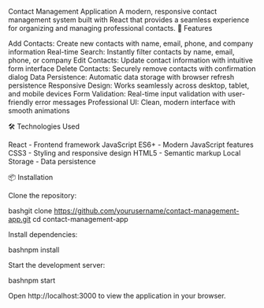 Contact Management Application
A modern, responsive contact management system built with React that provides a seamless experience for organizing and managing professional contacts.
🚀 Features

Add Contacts: Create new contacts with name, email, phone, and company information
Real-time Search: Instantly filter contacts by name, email, phone, or company
Edit Contacts: Update contact information with intuitive form interface
Delete Contacts: Securely remove contacts with confirmation dialog
Data Persistence: Automatic data storage with browser refresh persistence
Responsive Design: Works seamlessly across desktop, tablet, and mobile devices
Form Validation: Real-time input validation with user-friendly error messages
Professional UI: Clean, modern interface with smooth animations

🛠️ Technologies Used

React - Frontend framework
JavaScript ES6+ - Modern JavaScript features
CSS3 - Styling and responsive design
HTML5 - Semantic markup
Local Storage - Data persistence

📦 Installation

Clone the repository:

bashgit clone https://github.com/yourusername/contact-management-app.git
cd contact-management-app

Install dependencies:

bashnpm install

Start the development server:

bashnpm start

Open http://localhost:3000 to view the application in your browser.
